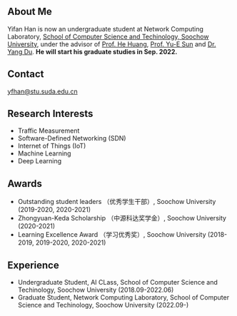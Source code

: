 ## About Me

Yifan Han is now an undergraduate student at Network Computing Laboratory, [School of Computer Science and Techinology, Soochow University](http://scst.suda.edu.cn/main.htm), under the advisor of [Prof. He Huang](http://home.ustc.edu.cn/~huang83/), [Prof. Yu-E Sun](http://web.suda.edu.cn/sunye12/) and [Dr. Yang Du](http://web.suda.edu.cn/dy/). **He will start his graduate studies in Sep. 2022.** 

## Contact

yfhan@stu.suda.edu.cn

## Research Interests

- Traffic Measurement
- Software-Defined Networking (SDN)
- Internet of Things (IoT)
- Machine Learning
- Deep Learning

## Awards

- Outstanding student leaders （优秀学生干部）, Soochow University (2019-2020, 2020-2021)
- Zhongyuan-Keda Scholarship （中源科达奖学金）, Soochow University (2020-2021)
- Learning Excellence Award （学习优秀奖）, Soochow University (2018-2019, 2019-2020, 2020-2021)

## Experience

- Undergraduate Student, AI CLass, School of Computer Science and Techinology, Soochow University (2018.09-2022.06)
- Graduate Student, Network Computing Laboratory, School of Computer Science and Techinology, Soochow University (2022.09-)
